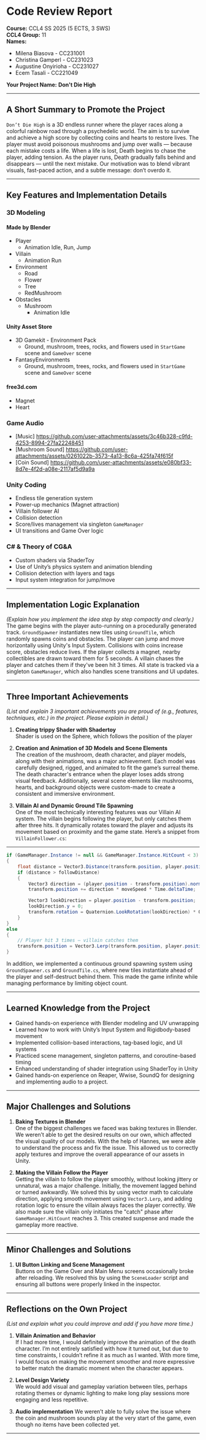 # Code Review Report

**Course:** CCL4 SS 2025 (5 ECTS, 3 SWS)  
**CCL4 Group:**  11  
**Names:**  
- Milena Biasova - CC231001  
- Christina Gamperl - CC231023  
- Augustine Onyirioha - CC231027  
- Ecem Tasali - CC221049

**Your Project Name:** **Don't Die High**   

---

## A Short Summary to Promote the Project  
`Don’t Die High` is a 3D endless runner where the player races along a colorful rainbow road through a psychedelic world. The aim is to survive and achieve a high score by collecting coins and hearts to restore lives. The player must avoid poisonous mushrooms and jump over walls — because each mistake costs a life. When a life is lost, Death begins to chase the player, adding tension. As the player runs, Death gradually falls behind and disappears — until the next mistake. Our motivation was to blend vibrant visuals, fast-paced action, and a subtle message: don’t overdo it.  

---

## Key Features and Implementation Details

### 3D Modeling

#### Made by Blender
- Player  
    - Animation Idle, Run, Jump  
- Villain  
    - Animation Run  
- Environment  
    - Road  
    - Flower  
    - Tree  
    - RedMushroom  
- Obstacles  
    - Mushroom  
        - Animation Idle  

#### Unity Asset Store
- 3D Gamekit - Environment Pack  
    - Ground, mushroom, trees, rocks, and flowers used in `StartGame` scene and `GameOver` scene
- FantasyEnvironments  
    - Ground, mushroom, trees, rocks, and flowers used in `StartGame` scene and `GameOver` scene

#### free3d.com
- Magnet  
- Heart  

### Game Audio
- [Music] https://github.com/user-attachments/assets/3c46b328-c9fd-4253-8994-27fa22248451
- [Mushroom Sound] https://github.com/user-attachments/assets/0261022b-3573-4a13-8c6a-425fa74f615f
- [Coin Sound] https://github.com/user-attachments/assets/e080bf33-8d7e-4f2d-a08e-2117af5d9a9a

### Unity Coding
- Endless tile generation system  
- Power-up mechanics (Magnet attraction)  
- Villain follower AI  
- Collision detection  
- Score/lives management via singleton `GameManager`  
- UI transitions and Game Over logic  

### C# & Theory of CG&A
- Custom shaders via ShaderToy  
- Use of Unity’s physics system and animation blending  
- Collision detection with layers and tags  
- Input system integration for jump/move  

---

## Implementation Logic Explanation  
*(Explain how you implement the idea step by step compactly and clearly.)*  
The game begins with the player auto-running on a procedurally generated track. `GroundSpawner` instantiates new tiles using `GroundTile`, which randomly spawns coins and obstacles. The player can jump and move horizontally using Unity's Input System. Collisions with coins increase score, obstacles reduce lives. If the player collects a magnet, nearby collectibles are drawn toward them for 5 seconds. A villain chases the player and catches them if they've been hit 3 times. All state is tracked via a singleton `GameManager`, which also handles scene transitions and UI updates.  

---

## Three Important Achievements  
*(List and explain 3 important achievements you are proud of (e.g., features, techniques, etc.) in the project. Please explain in detail.)*  

1. **Creating trippy Shader with Shadertoy**  
Shader is used on the Sphere, which follows the position of the player  

2. **Creation and Animation of 3D Models and Scene Elements**  
The creation of the mushroom, death character, and player models, along with their animations, was a major achievement. Each model was carefully designed, rigged, and animated to fit the game’s surreal theme. The death character's entrance when the player loses adds strong visual feedback. Additionally, several scene elements like mushrooms, hearts, and background objects were custom-made to create a consistent and immersive environment.  

3. **Villain AI and Dynamic Ground Tile Spawning**  
One of the most technically interesting features was our Villain AI system. The villain begins following the player, but only catches them after three hits. It dynamically rotates toward the player and adjusts its movement based on proximity and the game state. Here’s a snippet from `VillainFollower.cs`:
---
```csharp
if (GameManager.Instance != null && GameManager.Instance.HitCount < 3)
{
    float distance = Vector3.Distance(transform.position, player.position);
    if (distance > followDistance)
    {
        Vector3 direction = (player.position - transform.position).normalized;
        transform.position += direction * moveSpeed * Time.deltaTime;

        Vector3 lookDirection = player.position - transform.position;
        lookDirection.y = 0;
        transform.rotation = Quaternion.LookRotation(lookDirection) * Quaternion.Euler(0, 180, 0);
    }
}
else
{
    // Player hit 3 times — villain catches them
    transform.position = Vector3.Lerp(transform.position, player.position, moveSpeed * Time.deltaTime);
}
````

In addition, we implemented a continuous ground spawning system using `GroundSpawner.cs` and `GroundTile.cs`, where new tiles instantiate ahead of the player and self-destruct behind them. This made the game infinite while managing performance by limiting object count.

---

## Learned Knowledge from the Project

* Gained hands-on experience with Blender modeling and UV unwrapping
* Learned how to work with Unity’s Input System and Rigidbody-based movement
* Implemented collision-based interactions, tag-based logic, and UI systems
* Practiced scene management, singleton patterns, and coroutine-based timing
* Enhanced understanding of shader integration using ShaderToy in Unity
* Gained hands-on experience on Reaper, Wwise, SoundQ for designing and implementing audio to a project.

---

## Major Challenges and Solutions

1. **Baking Textures in Blender**  
   One of the biggest challenges we faced was baking textures in Blender. We weren’t able to get the desired results on our own, which affected the visual quality of our models. With the help of Hannes, we were able to understand the process and fix the issue. This allowed us to correctly apply textures and improve the overall appearance of our assets in Unity.

2. **Making the Villain Follow the Player**  
   Getting the villain to follow the player smoothly, without looking jittery or unnatural, was a major challenge. Initially, the movement lagged behind or turned awkwardly. We solved this by using vector math to calculate direction, applying smooth movement using `Vector3.Lerp`, and adding rotation logic to ensure the villain always faces the player correctly. We also made sure the villain only initiates the "catch" phase after `GameManager.HitCount` reaches 3. This created suspense and made the gameplay more reactive.

---

## Minor Challenges and Solutions

1. **UI Button Linking and Scene Management**  
   Buttons on the Game Over and Main Menu screens occasionally broke after reloading. We resolved this by using the `SceneLoader` script and ensuring all buttons were properly linked in the inspector.

---

## Reflections on the Own Project  

*(List and explain what you could improve and add if you have more time.)*

1. **Villain Animation and Behavior**  
   If I had more time, I would definitely improve the animation of the death character. I’m not entirely satisfied with how it turned out, but due to time constraints, I couldn’t refine it as much as I wanted. With more time, I would focus on making the movement smoother and more expressive to better match the dramatic moment when the character appears.

2. **Level Design Variety**  
   We would add visual and gameplay variation between tiles, perhaps rotating themes or dynamic lighting to make long play sessions more engaging and less repetitive.

3. **Audio implementation**
   We weren’t able to fully solve the issue where the coin and mushroom sounds play at the very start of the game, even though no items have been collected yet.
--- 
```
